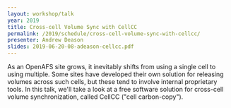 ```yaml
---
layout: workshop/talk
year: 2019
title: Cross-cell Volume Sync with CellCC
permalink: /2019/schedule/cross-cell-volume-sync-with-cellcc/
presenter: Andrew Deason
slides: 2019-06-20-08-adeason-cellcc.pdf
---
```


As an OpenAFS site grows, it inevitably shifts from using a single cell to
using multiple. Some sites have developed their own solution for releasing
volumes across such cells, but these tend to involve internal proprietary
tools. In this talk, we'll take a look at a free software solution for
cross-cell volume synchronization, called CellCC ("cell carbon-copy").
